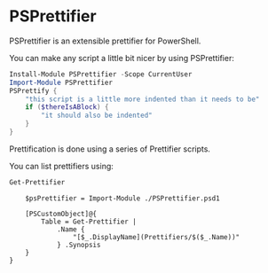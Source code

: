 # PSPrettifier

PSPrettifier is an extensible prettifier for PowerShell.

You can make any script a little bit nicer by using PSPrettifier:

~~~PowerShell
Install-Module PSPrettifier -Scope CurrentUser
Import-Module PSPrettifier
PSPrettify {
    "this script is a little more indented than it needs to be"
    if ($thereIsABlock) {
        "it should also be indented"
    }
}
~~~


Prettification is done using a series of Prettifier scripts.

You can list prettifiers using:

~~~PowerShell
Get-Prettifier
~~~

~~~PipeScript{
    $psPrettifier = Import-Module ./PSPrettifier.psd1

    [PSCustomObject]@{
        Table = Get-Prettifier |
            .Name {
                "[$_.DisplayName](Prettifiers/$($_.Name))"
            } .Synopsis
    }
}
~~~


